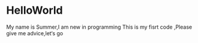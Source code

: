 # HelloWorld
My name is Summer,I am new in programming
This is my fisrt code ,Please give me advice,let‘s go

